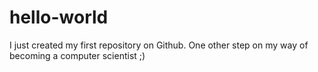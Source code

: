 # hello-world

I just created my first repository on Github.
One other step on my way of becoming a computer scientist ;)
